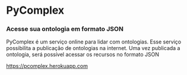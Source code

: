 <h1 class="ui header">PyComplex</h1>
<h3 class="ui header">Acesse sua ontologia em formato JSON</h3>
<p>PyComplex é um serviço online para lidar com ontologias. Esse serviço possibilita a publicação de ontologias na
 internet. Uma vez publicada a ontologia, será possível acessar os recursos no formato JSON</p>

https://pcomplex.herokuapp.com
